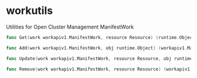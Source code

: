 # workutils

Utilities for Open Cluster Management ManifestWork

```go
func Get(work workapiv1.ManifestWork, resource Resource) (runtime.Object, error)

func Add(work workapiv1.ManifestWork, obj runtime.Object) (workapiv1.ManifestWork, error)

func Update(work workapiv1.ManifestWork, resource Resource, obj runtime.Object) (workapiv1.ManifestWork, error)

func Remove(work workapiv1.ManifestWork, resource Resource) (workapiv1.ManifestWork, error)
```